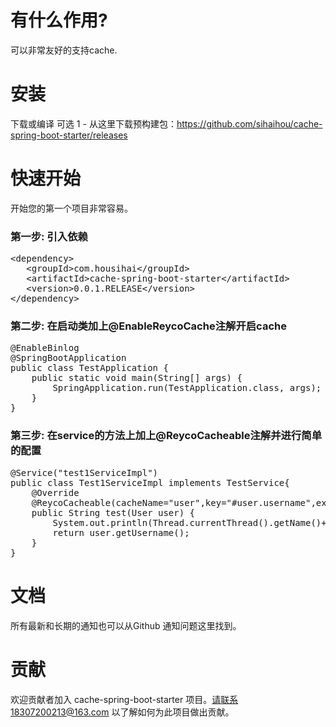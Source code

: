 # 有什么作用?
  可以非常友好的支持cache.
  
# 安装
  下载或编译
  可选 1 - 从这里下载预构建包：https://github.com/sihaihou/cache-spring-boot-starter/releases
  
# 快速开始
  开始您的第一个项目非常容易。
  
### 第一步: 引入依赖

<pre>
&#60;dependency&#62;
   &#60;groupId&#62;com.housihai&#60;/groupId&#62;
   &#60;artifactId&#62;cache-spring-boot-starter&#60;/artifactId&#62;
   &#60;version&#62;0.0.1.RELEASE&#60;/version&#62;
&#60;/dependency&#62;
</pre>

### 第二步: 在启动类加上@EnableReycoCache注解开启cache
<pre>
@EnableBinlog
@SpringBootApplication
public class TestApplication {
	public static void main(String[] args) {
		SpringApplication.run(TestApplication.class, args);
	}
}
</pre>

### 第三步: 在service的方法上加上@ReycoCacheable注解并进行简单的配置
<pre>
@Service("test1ServiceImpl")
public class Test1ServiceImpl implements TestService{
    @Override
    @ReycoCacheable(cacheName="user",key="#user.username",expireTime=10)
    public String test(User user) {
        System.out.println(Thread.currentThread().getName()+",Test1ServiceImpl:"+user);
        return user.getUsername();
    }
}
</pre>

# 文档
所有最新和长期的通知也可以从Github 通知问题这里找到。

# 贡献
欢迎贡献者加入 cache-spring-boot-starter 项目。请联系18307200213@163.com 以了解如何为此项目做出贡献。
